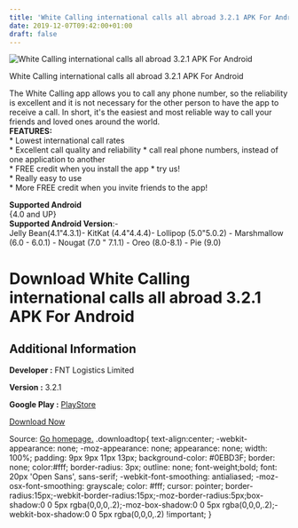 ```yaml
---
title: 'White Calling international calls all abroad 3.2.1 APK For Android'
date: 2019-12-07T09:42:00+01:00
draft: false
---
```


![White Calling international calls all abroad 3.2.1 APK For Android](https://i0.wp.com/apkhome.net/wp-content/uploads/2019/12/White-Calling-international-calls-all-abroad-3.2.1.png "White Calling international calls all abroad 3.2.1 APK For Android")

  

White Calling international calls all abroad 3.2.1 APK For Android

The White Calling app allows you to call any phone number, so the reliability is excellent and it is not necessary for the other person to have the app to receive a call. In short, it's the easiest and most reliable way to call your friends and loved ones around the world.  
**FEATURES:**  
\* Lowest international call rates  
\* Excellent call quality and reliability \* call real phone numbers, instead of one application to another  
\* FREE credit when you install the app \* try us!  
\* Really easy to use  
\* More FREE credit when you invite friends to the app!

**Supported Android**  
{4.0 and UP}  
**Supported Android Version**:-  
Jelly Bean(4.1"4.3.1)- KitKat (4.4"4.4.4)- Lollipop (5.0"5.0.2) - Marshmallow (6.0 - 6.0.1) - Nougat (7.0 " 7.1.1) - Oreo (8.0-8.1) - Pie (9.0)

Download White Calling international calls all abroad 3.2.1 APK For Android
===========================================================================

Additional Information
----------------------

**Developer :** FNT Logistics Limited

**Version :** 3.2.1

**Google Play :** [PlayStore](https://play.google.com/store/apps/details?id=com.whitecard.callingcard&hl=en)

  

[Download Now](https://store4app.co/post/white-calling-international-calls-all-abroad-3-2-1-apk-for-android_1575707767)

  
Source: [Go homepage.](https://store4app.co/post/white-calling-international-calls-all-abroad-3-2-1-apk-for-android_1575707767) .downloadtop{ text-align:center; -webkit-appearance: none; -moz-appearance: none; appearance: none; width: 100%; padding: 9px 9px 11px 13px; background-color: #0EBD3F; border: none; color:#fff; border-radius: 3px; outline: none; font-weight;bold; font: 20px 'Open Sans', sans-serif; -webkit-font-smoothing: antialiased; -moz-osx-font-smoothing: grayscale; color: #fff; cursor: pointer; border-radius:15px;-webkit-border-radius:15px;-moz-border-radius:5px;box-shadow:0 0 5px rgba(0,0,0,.2);-moz-box-shadow:0 0 5px rgba(0,0,0,.2);-webkit-box-shadow:0 0 5px rgba(0,0,0,.2) !important; }